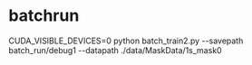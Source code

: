 # batchrun

CUDA_VISIBLE_DEVICES=0 python batch_train2.py --savepath batch_run/debug1 --datapath ./data/MaskData/1s_mask0